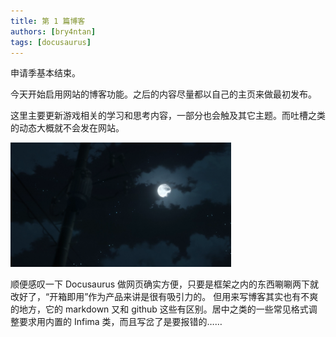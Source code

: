 ```yaml
---
title: 第 1 篇博客
authors: [bry4ntan]
tags: [docusaurus]
---
```


申请季基本结束。

今天开始启用网站的博客功能。之后的内容尽量都以自己的主页来做最初发布。

<!-- truncate -->

这里主要更新游戏相关的学习和思考内容，一部分也会触及其它主题。而吐槽之类的动态大概就不会发在网站。

<div class="text--center"><img src="./bg7.png" width="70%" /></div>

顺便感叹一下 Docusaurus 做网页确实方便，只要是框架之内的东西唰唰两下就改好了，“开箱即用”作为产品来讲是很有吸引力的。
但用来写博客其实也有不爽的地方，它的 markdown 又和 github 这些有区别。居中之类的一些常见格式调整要求用内置的 Infima 类，而且写岔了是要报错的……

